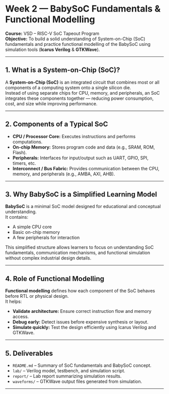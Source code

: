 # Week 2 — BabySoC Fundamentals & Functional Modelling

**Course:** VSD – RISC-V SoC Tapeout Program  
**Objective:** To build a solid understanding of System-on-Chip (SoC) fundamentals and practice functional modelling of the BabySoC using simulation tools (**Icarus Verilog** & **GTKWave**).

---

## 1. What is a System-on-Chip (SoC)?
A **System-on-Chip (SoC)** is an integrated circuit that combines most or all components of a computing system onto a single silicon die.  
Instead of using separate chips for CPU, memory, and peripherals, an SoC integrates these components together — reducing power consumption, cost, and size while improving performance.

---

## 2. Components of a Typical SoC
- **CPU / Processor Core:** Executes instructions and performs computations.  
- **On-chip Memory:** Stores program code and data (e.g., SRAM, ROM, Flash).  
- **Peripherals:** Interfaces for input/output such as UART, GPIO, SPI, timers, etc.  
- **Interconnect / Bus Fabric:** Provides communication between the CPU, memory, and peripherals (e.g., AMBA, AXI, AHB).

---

## 3. Why BabySoC is a Simplified Learning Model
**BabySoC** is a minimal SoC model designed for educational and conceptual understanding.  
It contains:
- A simple CPU core  
- Basic on-chip memory  
- A few peripherals for interaction  

This simplified structure allows learners to focus on understanding SoC fundamentals, communication mechanisms, and functional simulation without complex industrial design details.

---

## 4. Role of Functional Modelling
**Functional modelling** defines how each component of the SoC behaves before RTL or physical design.  
It helps:
- **Validate architecture:** Ensure correct instruction flow and memory access.  
- **Debug early:** Detect issues before expensive synthesis or layout.  
- **Simulate quickly:** Test the design efficiently using Icarus Verilog and GTKWave.

---

## 5. Deliverables
- `README.md` – Summary of SoC fundamentals and BabySoC concept.  
- `lab/` – Verilog model, testbench, and simulation script.  
- `report/` – Lab report summarizing simulation results.  
- `waveforms/` – GTKWave output files generated from simulation.

---

